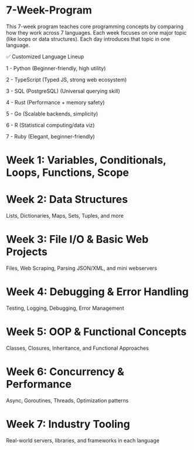 # 7-Week-Program

This 7-week program teaches core programming concepts by comparing how they work across 7 languages. Each week focuses on one major topic (like loops or data structures). Each day introduces that topic in one language.

✅ Customized Language Lineup

1 - Python (Beginner-friendly, high utility)

2 - TypeScript (Typed JS, strong web ecosystem)

3 - SQL (PostgreSQL) (Universal querying skill)

4 - Rust (Performance + memory safety)

5 - Go (Scalable backends, simplicity)

6 - R (Statistical computing/data viz)

7 - Ruby (Elegant, beginner-friendly)

# Week 1: Variables, Conditionals, Loops, Functions, Scope

# Week 2: Data Structures

Lists, Dictionaries, Maps, Sets, Tuples, and more

# Week 3: File I/O & Basic Web Projects

Files, Web Scraping, Parsing JSON/XML, and mini webservers

# Week 4: Debugging & Error Handling

Testing, Logging, Debugging, Error Management

# Week 5: OOP & Functional Concepts

Classes, Closures, Inheritance, and Functional Approaches

# Week 6: Concurrency & Performance

Async, Goroutines, Threads, Optimization patterns

# Week 7: Industry Tooling

Real-world servers, libraries, and frameworks in each language
